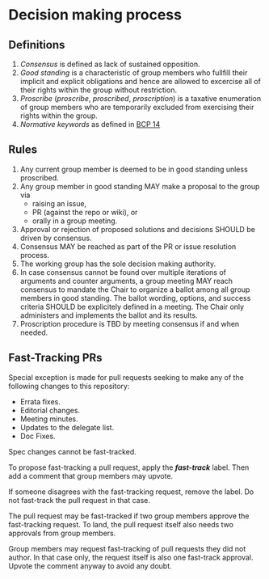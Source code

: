 # Decision making process

## Definitions

1. _Consensus_ is defined as lack of sustained opposition.
2. _Good standing_ is a characteristic of group members who fullfill their implicit and explicit obligations and hence are allowed to excercise all of their rights within the group without restriction.
3. _Proscribe_ (_proscribe_, _proscribed_, _proscription_) is a taxative enumeration of group members who are temporarily excluded from exercising their rights within the group.
4. _Normative keywords_ as defined in [BCP 14](https://tools.ietf.org/html/bcp14)

## Rules

1. Any current group member is deemed to be in good standing unless proscribed.
2. Any group member in good standing MAY make a proposal to the group via
   - raising an issue,
   - PR (against the repo or wiki), or
   - orally in a group meeting.
3. Approval or rejection of proposed solutions and decisions SHOULD be driven by consensus.
4. Consensus MAY be reached as part of the PR or issue resolution process.
5. The working group has the sole decision making authority.
6. In case consensus cannot be found over multiple iterations of arguments and counter arguments, a group meeting MAY reach consensus to mandate the Chair to organize a ballot among all group members in good standing. The ballot wording, options, and success criteria SHOULD be explicitely defined in a meeting. The Chair only administers and implements the ballot and its results.
7. Proscription procedure is TBD by meeting consensus if and when needed.

## Fast-Tracking PRs

Special exception is made for pull requests seeking to make any of the following
changes to this repository:

- Errata fixes.
- Editorial changes.
- Meeting minutes.
- Updates to the delegate list.
- Doc Fixes.

Spec changes cannot be fast-tracked.

To propose fast-tracking a pull request, apply the **_fast-track_** label.
Then add a comment that group members may upvote.

If someone disagrees with the fast-tracking request, remove the label.
Do not fast-track the pull request in that case.

The pull request may be fast-tracked if two group members approve the fast-tracking request.
To land, the pull request itself also needs two approvals from group members.

Group members may request fast-tracking of pull requests they did not author.
In that case only, the request itself is also one fast-track approval.
Upvote the comment anyway to avoid any doubt.
